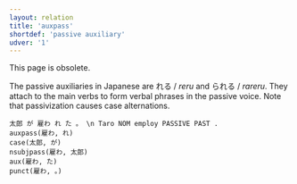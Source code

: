 ```yaml
---
layout: relation
title: 'auxpass'
shortdef: 'passive auxiliary'
udver: '1'
---
```


This page is obsolete.

The passive auxiliaries in Japanese are れる / *reru* and られる / *rareru*.
They attach to the main verbs to form verbal phrases in the passive voice.
Note that passivization causes case alternations.

~~~ sdparse
太郎 が 雇わ れ た 。 \n Taro NOM employ PASSIVE PAST .
auxpass(雇わ, れ)
case(太郎, が)
nsubjpass(雇わ, 太郎)
aux(雇わ, た)
punct(雇わ, 。)
~~~
<!-- Interlanguage links updated Út zář 29 20:43:10 CEST 2020 -->
